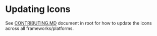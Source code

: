 # Updating Icons

See [CONTRIBUTING.MD](CONTRIBUTING.MD) document in root for how to update the icons across all frameworks/platforms.
